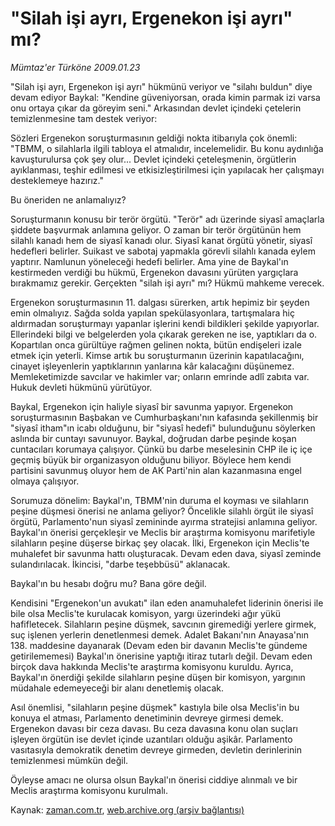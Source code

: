 # "Silah işi ayrı, Ergenekon işi ayrı" mı?

*Mümtaz'er Türköne 2009.01.23*

<tr><td class="metin" colspan="2" style="padding-top: 20px; padding-left: 5px; padding-right: 10px;">"Silah işi ayrı, Ergenekon işi ayrı" hükmünü veriyor ve "silahı buldun" diye devam ediyor Baykal: "Kendine güveniyorsan, orada kimin parmak izi varsa onu ortaya çıkar da göreyim seni."  Arkasından devlet içindeki çetelerin temizlenmesine tam destek veriyor:</td></tr><tr><td class="metin" colspan="2" style="padding-top: 20px; padding-left: 5px; padding-right: 10px;"><p> Sözleri Ergenekon soruşturmasının geldiği nokta itibarıyla çok önemli: "TBMM, o silahlarla ilgili tabloya el atmalıdır, incelemelidir. Bu konu aydınlığa kavuşturulursa çok şey olur... Devlet içindeki çeteleşmenin, örgütlerin ayıklanması, teşhir edilmesi ve etkisizleştirilmesi için yapılacak her çalışmayı desteklemeye hazırız." 
<p>Bu öneriden ne anlamalıyız?
<p>Soruşturmanın konusu bir terör örgütü. "Terör" adı üzerinde siyasî amaçlarla şiddete başvurmak anlamına geliyor. O zaman bir terör örgütünün hem silahlı kanadı hem de siyasî kanadı olur. Siyasî kanat örgütü yönetir, siyasî hedefleri belirler. Suikast ve sabotaj yapmakla görevli silahlı kanada eylem yaptırır. Namlunun yöneleceği hedefi belirler. Ama yine de Baykal'ın kestirmeden verdiği bu hükmü, Ergenekon davasını yürüten yargıçlara bırakmamız gerekir. Gerçekten "silah işi ayrı" mı? Hükmü mahkeme verecek.
<p>Ergenekon soruşturmasının 11. dalgası sürerken, artık hepimiz bir şeyden emin olmalıyız. Sağda solda yapılan spekülasyonlara, tartışmalara hiç aldırmadan soruşturmayı yapanlar işlerini kendi bildikleri şekilde yapıyorlar. Ellerindeki bilgi ve belgelerden yola çıkarak gereken ne ise, yaptıkları da o. Kopartılan onca gürültüye rağmen gelinen nokta, bütün endişeleri izale etmek için yeterli. Kimse artık bu soruşturmanın üzerinin kapatılacağını, cinayet işleyenlerin yaptıklarının yanlarına kâr kalacağını düşünemez. Memleketimizde savcılar ve hakimler var; onların emrinde adlî zabıta var. Hukuk devleti hükmünü yürütüyor.
<p>Baykal, Ergenekon için haliyle siyasî bir savunma yapıyor. Ergenekon soruşturmasının Başbakan ve Cumhurbaşkanı'nın kafasında şekillenmiş bir "siyasî itham"ın icabı olduğunu, bir "siyasî hedefi" bulunduğunu söylerken aslında bir cuntayı savunuyor. Baykal, doğrudan darbe peşinde koşan cuntacıları korumaya çalışıyor. Çünkü bu darbe meselesinin CHP ile iç içe geçmiş büyük bir organizasyon olduğunu biliyor. Böylece hem kendi partisini savunmuş oluyor hem de AK Parti'nin alan kazanmasına engel olmaya çalışıyor.
<p>Sorumuza dönelim: Baykal'ın, TBMM'nin duruma el koyması ve silahların peşine düşmesi önerisi ne anlama geliyor? Öncelikle silahlı örgüt ile siyasî örgütü, Parlamento'nun siyasî zemininde ayırma stratejisi anlamına geliyor. Baykal'ın önerisi gerçekleşir ve Meclis bir araştırma komisyonu marifetiyle silahların peşine düşerse birkaç şey olacak. İlki, Ergenekon için Meclis'te muhalefet bir savunma hattı oluşturacak. Devam eden dava, siyasî zeminde sulandırılacak. İkincisi, "darbe teşebbüsü" aklanacak.
<p>Baykal'ın bu hesabı doğru mu? Bana göre değil.
<p>Kendisini "Ergenekon'un avukatı" ilan eden anamuhalefet liderinin önerisi ile bile olsa Meclis'te kurulacak komisyon, yargı üzerindeki ağır yükü hafifletecek. Silahların peşine düşmek, savcının giremediği yerlere girmek, suç işlenen yerlerin denetlenmesi demek. Adalet Bakanı'nın Anayasa'nın 138. maddesine dayanarak (Devam eden bir davanın Meclis'te gündeme getirilememesi) Baykal'ın önerisine yaptığı itiraz tutarlı değil. Devam eden birçok dava hakkında Meclis'te araştırma komisyonu kuruldu. Ayrıca, Baykal'ın önerdiği şekilde silahların peşine düşen bir komisyon, yargının müdahale edemeyeceği bir alanı denetlemiş olacak.
<p>Asıl önemlisi, "silahların peşine düşmek" kastıyla bile olsa Meclis'in bu konuya el atması, Parlamento denetiminin devreye girmesi demek. Ergenekon davası bir ceza davası. Bu ceza davasına konu olan suçları işleyen örgütün ise devlet içinde uzantıları olduğu aşikâr. Parlamento vasıtasıyla demokratik denetim devreye girmeden, devletin derinlerinin temizlenmesi mümkün değil.
<p>Öyleyse amacı ne olursa olsun Baykal'ın önerisi ciddiye alınmalı ve bir Meclis araştırma komisyonu kurulmalı.<br/></p></p></p></p></p></p></p></p></p></p></td></tr>

Kaynak: [zaman.com.tr](http://zaman.com.tr/yazar.do?yazino=806927), [web.archive.org (arşiv bağlantısı)](http://web.archive.org/web/20090205181802/http://zaman.com.tr:80/yazar.do?yazino=806927)

